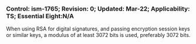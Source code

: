 ### Control: ism-1765; Revision: 0; Updated: Mar-22; Applicability: TS; Essential Eight:N/A
<p>When using RSA for digital signatures, and passing encryption session keys or similar keys, a modulus of at least 3072 bits is used, preferably 3072 bits.</p>